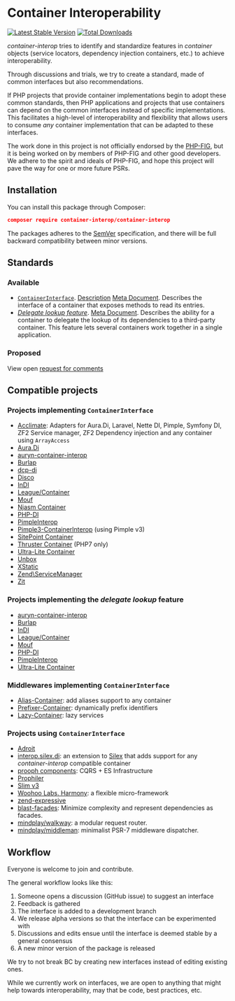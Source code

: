 # Container Interoperability

[![Latest Stable Version](https://poser.pugx.org/container-interop/container-interop/v/stable.png)](https://packagist.org/packages/container-interop/container-interop)
[![Total Downloads](https://poser.pugx.org/container-interop/container-interop/downloads.svg)](https://packagist.org/packages/container-interop/container-interop)

*container-interop* tries to identify and standardize features in *container* objects (service locators,
dependency injection containers, etc.) to achieve interoperability.

Through discussions and trials, we try to create a standard, made of common interfaces but also recommendations.

If PHP projects that provide container implementations begin to adopt these common standards, then PHP
applications and projects that use containers can depend on the common interfaces instead of specific
implementations. This facilitates a high-level of interoperability and flexibility that allows users to consume
*any* container implementation that can be adapted to these interfaces.

The work done in this project is not officially endorsed by the [PHP-FIG](http://www.php-fig.org/), but it is being
worked on by members of PHP-FIG and other good developers. We adhere to the spirit and ideals of PHP-FIG, and hope
this project will pave the way for one or more future PSRs.


## Installation

You can install this package through Composer:

```json
composer require container-interop/container-interop
```

The packages adheres to the [SemVer](http://semver.org/) specification, and there will be full backward compatibility
between minor versions.

## Standards

### Available

- [`ContainerInterface`](src/Interop/Container/ContainerInterface.php).
[Description](docs/ContainerInterface.md) [Meta Document](docs/ContainerInterface-meta.md).
Describes the interface of a container that exposes methods to read its entries.
- [*Delegate lookup feature*](docs/Delegate-lookup.md).
[Meta Document](docs/Delegate-lookup-meta.md).
Describes the ability for a container to delegate the lookup of its dependencies to a third-party container. This
feature lets several containers work together in a single application.

### Proposed

View open [request for comments](https://github.com/container-interop/container-interop/labels/RFC)

## Compatible projects

### Projects implementing `ContainerInterface`

- [Acclimate](https://github.com/jeremeamia/acclimate-container): Adapters for
  Aura.Di, Laravel, Nette DI, Pimple, Symfony DI, ZF2 Service manager, ZF2
  Dependency injection and any container using `ArrayAccess`
- [Aura.Di](http://auraphp.com/packages/Aura.Di/)
- [auryn-container-interop](https://github.com/elazar/auryn-container-interop)
- [Burlap](https://github.com/codeeverything/burlap)
- [dcp-di](https://github.com/estelsmith/dcp-di)
- [Disco](https://github.com/bitexpert/disco)
- [InDI](https://github.com/idealogica/indi)
- [League/Container](http://container.thephpleague.com/)
- [Mouf](http://mouf-php.com)
- [Njasm Container](https://github.com/njasm/container)
- [PHP-DI](http://php-di.org)
- [PimpleInterop](https://github.com/moufmouf/pimple-interop)
- [Pimple3-ContainerInterop](https://github.com/Sam-Burns/pimple3-containerinterop) (using Pimple v3)
- [SitePoint Container](https://github.com/sitepoint/Container)
- [Thruster Container](https://github.com/ThrusterIO/container) (PHP7 only)
- [Ultra-Lite Container](https://github.com/ultra-lite/container)
- [Unbox](https://github.com/mindplay-dk/unbox)
- [XStatic](https://github.com/jeremeamia/xstatic)
- [Zend\ServiceManager](https://github.com/zendframework/zend-servicemanager)
- [Zit](https://github.com/inxilpro/Zit)

### Projects implementing the *delegate lookup* feature

- [auryn-container-interop](https://github.com/elazar/auryn-container-interop)
- [Burlap](https://github.com/codeeverything/burlap)
- [InDI](https://github.com/idealogica/indi)
- [League/Container](http://container.thephpleague.com/)
- [Mouf](http://mouf-php.com)
- [PHP-DI](http://php-di.org)
- [PimpleInterop](https://github.com/moufmouf/pimple-interop)
- [Ultra-Lite Container](https://github.com/ultra-lite/container)

### Middlewares implementing `ContainerInterface`

- [Alias-Container](https://github.com/thecodingmachine/alias-container): add
  aliases support to any container
- [Prefixer-Container](https://github.com/thecodingmachine/prefixer-container):
  dynamically prefix identifiers
- [Lazy-Container](https://github.com/snapshotpl/lazy-container): lazy services

### Projects using `ContainerInterface`

- [Adroit](https://github.com/bitexpert/adroit)
- [interop.silex.di](https://github.com/thecodingmachine/interop.silex.di): an
  extension to [Silex](http://silex.sensiolabs.org/) that adds support for any
  *container-interop* compatible container
- [prooph components](http://getprooph.org/): CQRS + ES Infrastructure
- [Prophiler](https://github.com/fabfuel/prophiler)
- [Slim v3](https://github.com/slimphp/Slim)
- [Woohoo Labs. Harmony](https://github.com/woohoolabs/harmony): a flexible
  micro-framework
- [zend-expressive](https://github.com/zendframework/zend-expressive)
- [blast-facades](https://github.com/phpthinktank/blast-facades): Minimize complexity and represent dependencies as facades.
- [mindplay/walkway](https://github.com/mindplay-dk/walkway): a modular request router.
- [mindplay/middleman](https://github.com/mindplay-dk/middleman): minimalist PSR-7 middleware dispatcher.


## Workflow

Everyone is welcome to join and contribute.

The general workflow looks like this:

1. Someone opens a discussion (GitHub issue) to suggest an interface
1. Feedback is gathered
1. The interface is added to a development branch
1. We release alpha versions so that the interface can be experimented with
1. Discussions and edits ensue until the interface is deemed stable by a general consensus
1. A new minor version of the package is released

We try to not break BC by creating new interfaces instead of editing existing ones.

While we currently work on interfaces, we are open to anything that might help towards interoperability, may that
be code, best practices, etc.
